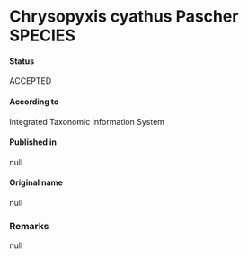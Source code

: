 Chrysopyxis cyathus Pascher SPECIES
=======

#### Status
ACCEPTED

#### According to
Integrated Taxonomic Information System

#### Published in
null

#### Original name
null

### Remarks
null